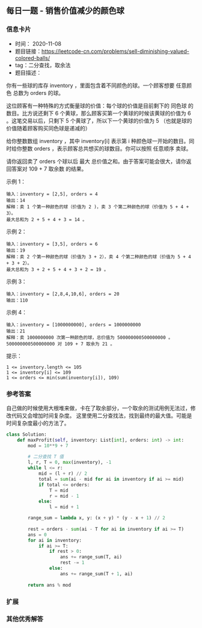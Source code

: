## 每日一题 - 销售价值减少的颜色球
### 信息卡片 

- 时间： 2020-11-08
- 题目链接：https://leetcode-cn.com/problems/sell-diminishing-valued-colored-balls/
- tag：二分查找，取余法
- 题目描述：

你有一些球的库存 inventory ，里面包含着不同颜色的球。一个顾客想要 任意颜色 总数为 orders 的球。

这位顾客有一种特殊的方式衡量球的价值：每个球的价值是目前剩下的 同色球 的数目。比方说还剩下 6 个黄球，那么顾客买第一个黄球的时候该黄球的价值为 6 。这笔交易以后，只剩下 5 个黄球了，所以下一个黄球的价值为 5 （也就是球的价值随着顾客购买同色球是递减的）

给你整数数组 inventory ，其中 inventory[i] 表示第 i 种颜色球一开始的数目。同时给你整数 orders ，表示顾客总共想买的球数目。你可以按照 任意顺序 卖球。

请你返回卖了 orders 个球以后 最大 总价值之和。由于答案可能会很大，请你返回答案对 109 + 7 取余数 的结果。

 

示例 1：

    输入：inventory = [2,5], orders = 4
    输出：14
    解释：卖 1 个第一种颜色的球（价值为 2 )，卖 3 个第二种颜色的球（价值为 5 + 4 + 3）。
    最大总和为 2 + 5 + 4 + 3 = 14 。

示例 2：

    输入：inventory = [3,5], orders = 6
    输出：19
    解释：卖 2 个第一种颜色的球（价值为 3 + 2），卖 4 个第二种颜色的球（价值为 5 + 4 + 3 + 2）。
    最大总和为 3 + 2 + 5 + 4 + 3 + 2 = 19 。

示例 3：

    输入：inventory = [2,8,4,10,6], orders = 20
    输出：110

示例 4：

    输入：inventory = [1000000000], orders = 1000000000
    输出：21
    解释：卖 1000000000 次第一种颜色的球，总价值为 500000000500000000 。 500000000500000000 对 109 + 7 取余为 21 。

 

提示：

    1 <= inventory.length <= 105
    1 <= inventory[i] <= 109
    1 <= orders <= min(sum(inventory[i]), 109)




### 参考答案

自己做的时候使用大根堆来做，卡在了取余部分，一个取余的测试用例无法过，修改代码又会增加时间复杂度。
这里使用二分查找法，找到最终的最大值。可能是时间复杂度最小的方法了。
```python
class Solution:
    def maxProfit(self, inventory: List[int], orders: int) -> int:
        mod = 10**9 + 7
        
        # 二分查找 T 值
        l, r, T = 0, max(inventory), -1
        while l <= r:
            mid = (l + r) // 2
            total = sum(ai - mid for ai in inventory if ai >= mid)
            if total <= orders:
                T = mid
                r = mid - 1
            else:
                l = mid + 1

        range_sum = lambda x, y: (x + y) * (y - x + 1) // 2
        
        rest = orders - sum(ai - T for ai in inventory if ai >= T)
        ans = 0
        for ai in inventory:
            if ai >= T:
                if rest > 0:
                    ans += range_sum(T, ai)
                    rest -= 1
                else:
                    ans += range_sum(T + 1, ai)
                    
        return ans % mod


```

### 扩展

### 其他优秀解答 





